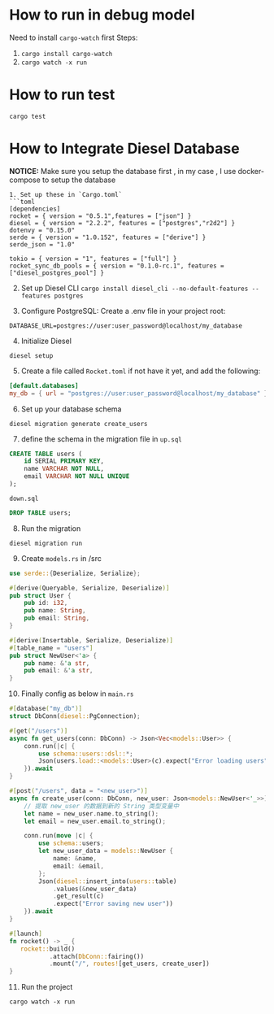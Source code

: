 # How to run in debug model
Need to install `cargo-watch` first
Steps:
1. `cargo install cargo-watch`
2. `cargo watch -x run`

# How to run test
`cargo test`

# How to Integrate Diesel Database
**NOTICE:** Make sure you setup the database first , in my case , I use docker-compose to setup the database
```shell
1. Set up these in `Cargo.toml`
```toml
[dependencies]
rocket = { version = "0.5.1",features = ["json"] }
diesel = { version = "2.2.2", features = ["postgres","r2d2"] }
dotenvy = "0.15.0"
serde = { version = "1.0.152", features = ["derive"] }
serde_json = "1.0"

tokio = { version = "1", features = ["full"] }
rocket_sync_db_pools = { version = "0.1.0-rc.1", features = ["diesel_postgres_pool"] }
```
2. Set up Diesel CLI
`cargo install diesel_cli --no-default-features --features postgres`

3. Configure PostgreSQL:
   Create a .env file in your project root:
```.dotenv
DATABASE_URL=postgres://user:user_password@localhost/my_database
```
4. Initialize Diesel
```shell
diesel setup
```

5. Create a file called `Rocket.toml` if not have it yet, and add the following:
```toml
[default.databases]
my_db = { url = "postgres://user:user_password@localhost/my_database" }
```

6. Set up your database schema
```shell
diesel migration generate create_users
```

7. define the schema in the migration file in `up.sql`
```sql
CREATE TABLE users (
    id SERIAL PRIMARY KEY,
    name VARCHAR NOT NULL,
    email VARCHAR NOT NULL UNIQUE
);
```
`down.sql`
```sql
DROP TABLE users;
```

8. Run the migration
```shell
diesel migration run
```

9. Create `models.rs` in /src
```rust
use serde::{Deserialize, Serialize};

#[derive(Queryable, Serialize, Deserialize)]
pub struct User {
    pub id: i32,
    pub name: String,
    pub email: String,
}

#[derive(Insertable, Serialize, Deserialize)]
#[table_name = "users"]
pub struct NewUser<'a> {
    pub name: &'a str,
    pub email: &'a str,
}
```

10. Finally config as below in `main.rs`
```rust
#[database("my_db")]
struct DbConn(diesel::PgConnection);

#[get("/users")]
async fn get_users(conn: DbConn) -> Json<Vec<models::User>> {
    conn.run(|c| {
        use schema::users::dsl::*;
        Json(users.load::<models::User>(c).expect("Error loading users"))
    }).await
}

#[post("/users", data = "<new_user>")]
async fn create_user(conn: DbConn, new_user: Json<models::NewUser<'_>>) -> Json<models::User> {
    // 提取 new_user 的数据到新的 String 类型变量中
    let name = new_user.name.to_string();
    let email = new_user.email.to_string();

    conn.run(move |c| {
        use schema::users;
        let new_user_data = models::NewUser {
            name: &name,
            email: &email,
        };
        Json(diesel::insert_into(users::table)
            .values(&new_user_data)
            .get_result(c)
            .expect("Error saving new user"))
    }).await
}

#[launch]
fn rocket() -> _ {
   rocket::build()
           .attach(DbConn::fairing())
           .mount("/", routes![get_users, create_user])
}
```

11. Run the project
```shell
cargo watch -x run
```